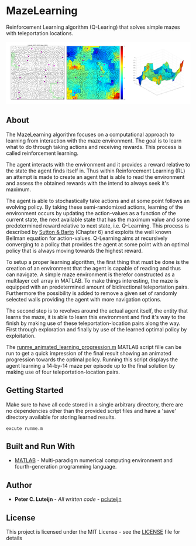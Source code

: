 # MazeLearning

Reinforcement Learning algorithm (Q-Learing) that solves simple mazes with teleportation locations.

![Alt text](promo.png "Example of learning result")

## About

The MazeLearning algorithm focuses on a computational approach to learning from interaction with the maze environment. The goal is to learn what to do through taking actions and receiving rewards. This process is called reinforcement learning.

The agent interacts with the environment and it provides a reward relative to the state the agent finds itself in. Thus within Reinforcement Learning (RL) an attempt is made to create an agent that is able to read the environment and assess the obtained rewards with the intend to always seek it's maximum. 

The agent is able to stochastically take actions and at some point follows an evolving policy. By taking these semi-randomized actions, learning of the environment occurs by updating the action-values as a function of the current state, the next available state that has the maximum value and some predetermined reward relative to next state, i.e. Q-Learning. This process is described by [Sutton & Barto](https://mitpress.mit.edu/books/reinforcement-learning) (Chapter 6) and exploits the well known Bellman equation for action-values. Q-Learning aims at recursively converging to a policy that provides the agent at some point with an optimal policy that is always moving towards the highest reward.

To setup a proper learning algorithm, the first thing that must be done is the creation of an environment that the agent is capable of reading and thus can navigate. A simple maze environment is therefor constructed as a multilayer cell array in MATLAB. To make things interesting, the maze is equipped with an predetermined amount of bidirectional teleportation pairs. Furthermore the possibility is added to remove a given set of randomly selected walls providing the agent with more navigation options. 

The second step is to revolves around the actual agent itself, the entity that learns the maze, it is able to learn this environment and find it's way to the finish by making use of these teleportation-location pairs along the way. First through exploration and finally by use of the learned optimal policy by exploitation.

The [runme_animated_learning_progression.m](runme_animated_learning_progression.m) MATLAB script fille can be run to get a quick impression of the final result showing an animated progression towards the optimal policy. Running this script displays the agent learning a 14-by-14 maze per episode up to the final solution by making use of four teleportation-location pairs.

## Getting Started

Make sure to have all code stored in a single arbitrary directory, there are no dependencies other than the provided script files and have a 'save' directory available for storing learned results.

```
excute runme.m
```

## Built and Run With

* [MATLAB](https://www.mathworks.com/programs/trials/trial_request.html?ref=ggl&s_eid=ppc_5852767522&q=%2Bmathworks%20%2Bmatlab) -  Multi-paradigm numerical computing environment and fourth-generation programming language.

## Author

* **Peter C. Luteijn** - *All written code* - [pcluteijn](https://github.com/pcluteijn)

## License

This project is licensed under the MIT License - see the [LICENSE](LICENSE) file for details
